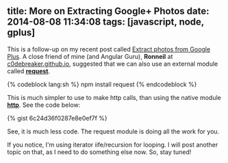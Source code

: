 title: More on Extracting Google+ Photos
date: 2014-08-08 11:34:08
tags: [javascript, node, gplus]
---

This is a follow-up on my recent post called [Extract photos from Google Plus](/2014/08/07/extract-photos-from-google-plus/). A close friend of mine (and Angular Guru), **Ronneil** at [c0debreaker.github.io](http://c0debreaker.github.io/), suggested that we can also use an external module called [**request**](https://github.com/mikeal/request).

{% codeblock lang:sh %}
npm install request
{% endcodeblock %}

This is much simpler to use to make http calls, than using the native module [**http**](http://nodejs.org/api/http.html). See the code below:

{% gist 6c24d36f0287e8e0ef7f %}

See, it is much less code. The request module is doing all the work for you.

If you notice, I'm using iterator iife/recursion for looping. I will post another topic on that, as I need to do something else now. So, stay tuned! 

